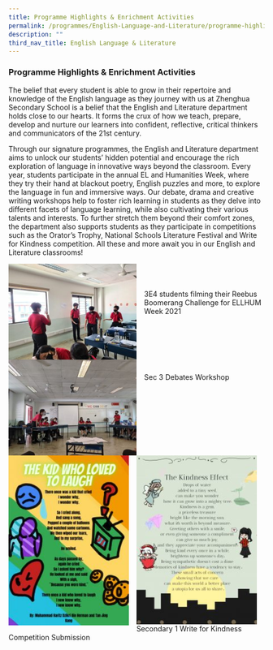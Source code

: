 ```yaml
---
title: Programme Highlights & Enrichment Activities
permalink: /programmes/English-Language-and-Literature/programme-highlights-and-enrichment-activities/
description: ""
third_nav_title: English Language & Literature
---
```

### Programme Highlights & Enrichment Activities

The belief that every student is able to grow in their repertoire and knowledge of the English language as they journey with us at Zhenghua Secondary School is a belief that the English and Literature department holds close to our hearts. It forms the crux of how we teach, prepare, develop and nurture our learners into confident, reflective, critical thinkers and communicators of the 21st century.

Through our signature programmes, the English and Literature department aims to unlock our students’ hidden potential and encourage the rich exploration of language in innovative ways beyond the classroom. Every year, students participate in the annual EL and Humanities Week, where they try their hand at blackout poetry, English puzzles and more, to explore the language in fun and immersive ways. Our debate, drama and creative writing workshops help to foster rich learning in students as they delve into different facets of language learning, while also cultivating their various talents and interests. To further stretch them beyond their comfort zones, the department also supports students as they participate in competitions such as the Orator’s Trophy, National Schools Literature Festival and Write for Kindness competition. All these and more await you in our English and Literature classrooms!

<img src="/images/3E4-students-filming-their-Reebus-Boomerang-Challenge-for-ELLHUM-Week-2021-300x225.jpg" style="width:50%;margin-right:15px;" align = "left">
<br> <br> <br>
3E4 students filming their Reebus Boomerang Challenge for ELLHUM Week 2021

<br> <br>

<img src="/images/Sec-3-Debates-Workshop-300x225.jpg" style="width:50%;margin-right:15px;" align = "left">
<br> <br> <br>
Sec 3 Debates Workshop

<br> <br> <br>

<img src="/images/Secondary-1-Write-for-Kindness-Competition-Submission_2-212x300.jpg" style="width:47%;margin-right:15px;" align = "left">
<img src="/images/Secondary-1-Write-for-Kindness-Competition-Submission-213x300.jpg" style="width:47%;margin-right:15px;" align = "right">
<br> <br> <br> <br> <br> <br>
<br> <br> <br><br> <br> <br>
<br> <br> <br><br> <br> <br>
Secondary 1 Write for Kindness Competition Submission

